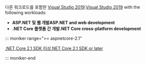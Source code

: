 <span data-ttu-id="fa623-101">다른 워크로드를 포함한 [Visual Studio 2019](https://visualstudio.microsoft.com/downloads/?utm_medium=microsoft&utm_source=docs.microsoft.com&utm_campaign=inline+link&utm_content=download+vs2019):</span><span class="sxs-lookup"><span data-stu-id="fa623-101">[Visual Studio 2019](https://visualstudio.microsoft.com/downloads/?utm_medium=microsoft&utm_source=docs.microsoft.com&utm_campaign=inline+link&utm_content=download+vs2019) with the following workloads:</span></span>

* <span data-ttu-id="fa623-102">**ASP.NET 및 웹 개발**</span><span class="sxs-lookup"><span data-stu-id="fa623-102">**ASP.NET and web development**</span></span>
* <span data-ttu-id="fa623-103">**.NET Core 플랫폼 간 개발**</span><span class="sxs-lookup"><span data-stu-id="fa623-103">**.NET Core cross-platform development**</span></span>

::: moniker range=">= aspnetcore-2.1"

[<span data-ttu-id="fa623-104">.NET Core 2.1 SDK 이상</span><span class="sxs-lookup"><span data-stu-id="fa623-104">.NET Core 2.1 SDK or later</span></span>](https://dotnet.microsoft.com/download)

::: moniker-end
